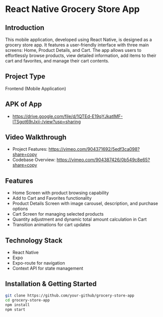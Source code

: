 # React Native Grocery Store App

## Introduction
This mobile application, developed using React Native, is designed as a grocery store app. It features a user-friendly interface with three main screens: Home, Product Details, and Cart. The app allows users to effortlessly browse products, view detailed information, add items to their cart and favorites, and manage their cart contents.

## Project Type
Frontend (Mobile Application)

## APK of App
- https://drive.google.com/file/d/1QTEd-E19qYJkatlMF-lTSgot69rJxii-/view?usp=sharing

## Video Walkthrough
- Project Features: https://vimeo.com/904371692/5edf3ca098?share=copy
- Codebase Overview: https://vimeo.com/904387426/0b549c8e65?share=copy

## Features
- Home Screen with product browsing capability
- Add to Cart and Favorites functionality
- Product Details Screen with image carousel, description, and purchase options
- Cart Screen for managing selected products
- Quantity adjustment and dynamic total amount calculation in Cart
- Transition animations for cart updates

## Technology Stack
- React Native
- Expo
- Expo-route for navigation
- Context API for state management

## Installation & Getting Started
```bash
git clone https://github.com/your-github/grocery-store-app
cd grocery-store-app
npm install
npm start




